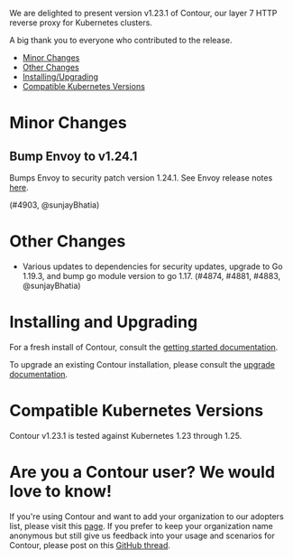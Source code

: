 We are delighted to present version v1.23.1 of Contour, our layer 7 HTTP reverse proxy for Kubernetes clusters.

A big thank you to everyone who contributed to the release.

- [Minor Changes](#minor-changes)
- [Other Changes](#other-changes)
- [Installing/Upgrading](#installing-and-upgrading)
- [Compatible Kubernetes Versions](#compatible-kubernetes-versions)

# Minor Changes

## Bump Envoy to v1.24.1

Bumps Envoy to security patch version 1.24.1.
See Envoy release notes [here](https://www.envoyproxy.io/docs/envoy/v1.24.1/version_history/v1.24/v1.24.1).

(#4903, @sunjayBhatia)

# Other Changes
- Various updates to dependencies for security updates, upgrade to Go 1.19.3, and bump go module version to go 1.17. (#4874, #4881, #4883, @sunjayBhatia)

# Installing and Upgrading
For a fresh install of Contour, consult the [getting started documentation](https://projectcontour.io/getting-started/).

To upgrade an existing Contour installation, please consult the [upgrade documentation](https://projectcontour.io/resources/upgrading/).

# Compatible Kubernetes Versions

Contour v1.23.1 is tested against Kubernetes 1.23 through 1.25.

# Are you a Contour user? We would love to know!
If you're using Contour and want to add your organization to our adopters list, please visit this [page](https://github.com/projectcontour/contour/blob/master/ADOPTERS.md). If you prefer to keep your organization name anonymous but still give us feedback into your usage and scenarios for Contour, please post on this [GitHub thread](https://github.com/projectcontour/contour/issues/1269).
